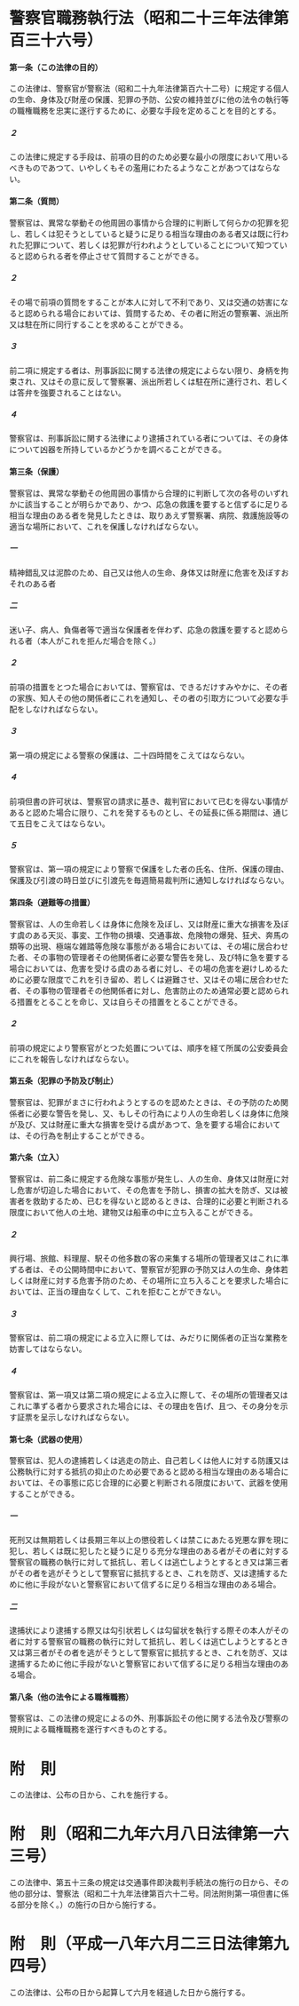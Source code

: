 # 警察官職務執行法（昭和二十三年法律第百三十六号）
#### 第一条（この法律の目的）
この法律は、警察官が警察法（昭和二十九年法律第百六十二号）に規定する個人の生命、身体及び財産の保護、犯罪の予防、公安の維持並びに他の法令の執行等の職権職務を忠実に遂行するために、必要な手段を定めることを目的とする。
##### ２
この法律に規定する手段は、前項の目的のため必要な最小の限度において用いるべきものであつて、いやしくもその濫用にわたるようなことがあつてはならない。
#### 第二条（質問）
警察官は、異常な挙動その他周囲の事情から合理的に判断して何らかの犯罪を犯し、若しくは犯そうとしていると疑うに足りる相当な理由のある者又は既に行われた犯罪について、若しくは犯罪が行われようとしていることについて知つていると認められる者を停止させて質問することができる。
##### ２
その場で前項の質問をすることが本人に対して不利であり、又は交通の妨害になると認められる場合においては、質問するため、その者に附近の警察署、派出所又は駐在所に同行することを求めることができる。
##### ３
前二項に規定する者は、刑事訴訟に関する法律の規定によらない限り、身柄を拘束され、又はその意に反して警察署、派出所若しくは駐在所に連行され、若しくは答弁を強要されることはない。
##### ４
警察官は、刑事訴訟に関する法律により逮捕されている者については、その身体について凶器を所持しているかどうかを調べることができる。
#### 第三条（保護）
警察官は、異常な挙動その他周囲の事情から合理的に判断して次の各号のいずれかに該当することが明らかであり、かつ、応急の救護を要すると信ずるに足りる相当な理由のある者を発見したときは、取りあえず警察署、病院、救護施設等の適当な場所において、これを保護しなければならない。
##### 一
精神錯乱又は泥酔のため、自己又は他人の生命、身体又は財産に危害を及ぼすおそれのある者
##### 二
迷い子、病人、負傷者等で適当な保護者を伴わず、応急の救護を要すると認められる者（本人がこれを拒んだ場合を除く。）
##### ２
前項の措置をとつた場合においては、警察官は、できるだけすみやかに、その者の家族、知人その他の関係者にこれを通知し、その者の引取方について必要な手配をしなければならない。
##### ３
第一項の規定による警察の保護は、二十四時間をこえてはならない。
##### ４
前項但書の許可状は、警察官の請求に基き、裁判官において已むを得ない事情があると認めた場合に限り、これを発するものとし、その延長に係る期間は、通じて五日をこえてはならない。
##### ５
警察官は、第一項の規定により警察で保護をした者の氏名、住所、保護の理由、保護及び引渡の時日並びに引渡先を毎週簡易裁判所に通知しなければならない。
#### 第四条（避難等の措置）
警察官は、人の生命若しくは身体に危険を及ぼし、又は財産に重大な損害を及ぼす虞のある天災、事変、工作物の損壊、交通事故、危険物の爆発、狂犬、奔馬の類等の出現、極端な雑踏等危険な事態がある場合においては、その場に居合わせた者、その事物の管理者その他関係者に必要な警告を発し、及び特に急を要する場合においては、危害を受ける虞のある者に対し、その場の危害を避けしめるために必要な限度でこれを引き留め、若しくは避難させ、又はその場に居合わせた者、その事物の管理者その他関係者に対し、危害防止のため通常必要と認められる措置をとることを命じ、又は自らその措置をとることができる。
##### ２
前項の規定により警察官がとつた処置については、順序を経て所属の公安委員会にこれを報告しなければならない。
#### 第五条（犯罪の予防及び制止）
警察官は、犯罪がまさに行われようとするのを認めたときは、その予防のため関係者に必要な警告を発し、又、もしその行為により人の生命若しくは身体に危険が及び、又は財産に重大な損害を受ける虞があつて、急を要する場合においては、その行為を制止することができる。
#### 第六条（立入）
警察官は、前二条に規定する危険な事態が発生し、人の生命、身体又は財産に対し危害が切迫した場合において、その危害を予防し、損害の拡大を防ぎ、又は被害者を救助するため、已むを得ないと認めるときは、合理的に必要と判断される限度において他人の土地、建物又は船車の中に立ち入ることができる。
##### ２
興行場、旅館、料理屋、駅その他多数の客の来集する場所の管理者又はこれに準ずる者は、その公開時間中において、警察官が犯罪の予防又は人の生命、身体若しくは財産に対する危害予防のため、その場所に立ち入ることを要求した場合においては、正当の理由なくして、これを拒むことができない。
##### ３
警察官は、前二項の規定による立入に際しては、みだりに関係者の正当な業務を妨害してはならない。
##### ４
警察官は、第一項又は第二項の規定による立入に際して、その場所の管理者又はこれに準ずる者から要求された場合には、その理由を告げ、且つ、その身分を示す証票を呈示しなければならない。
#### 第七条（武器の使用）
警察官は、犯人の逮捕若しくは逃走の防止、自己若しくは他人に対する防護又は公務執行に対する抵抗の抑止のため必要であると認める相当な理由のある場合においては、その事態に応じ合理的に必要と判断される限度において、武器を使用することができる。
##### 一
死刑又は無期若しくは長期三年以上の懲役若しくは禁こにあたる兇悪な罪を現に犯し、若しくは既に犯したと疑うに足りる充分な理由のある者がその者に対する警察官の職務の執行に対して抵抗し、若しくは逃亡しようとするとき又は第三者がその者を逃がそうとして警察官に抵抗するとき、これを防ぎ、又は逮捕するために他に手段がないと警察官において信ずるに足りる相当な理由のある場合。
##### 二
逮捕状により逮捕する際又は勾引状若しくは勾留状を執行する際その本人がその者に対する警察官の職務の執行に対して抵抗し、若しくは逃亡しようとするとき又は第三者がその者を逃がそうとして警察官に抵抗するとき、これを防ぎ、又は逮捕するために他に手段がないと警察官において信ずるに足りる相当な理由のある場合。
#### 第八条（他の法令による職権職務）
警察官は、この法律の規定によるの外、刑事訴訟その他に関する法令及び警察の規則による職権職務を遂行すべきものとする。
# 附　則
この法律は、公布の日から、これを施行する。
# 附　則（昭和二九年六月八日法律第一六三号）
この法律中、第五十三条の規定は交通事件即決裁判手続法の施行の日から、その他の部分は、警察法（昭和二十九年法律第百六十二号。同法附則第一項但書に係る部分を除く。）の施行の日から施行する。
# 附　則（平成一八年六月二三日法律第九四号）
この法律は、公布の日から起算して六月を経過した日から施行する。
